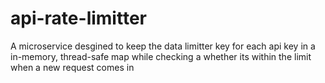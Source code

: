 # api-rate-limitter
A microservice desgined to keep the data limitter key for each api key in a in-memory, thread-safe map while checking a whether its within the limit when a new request comes in 
